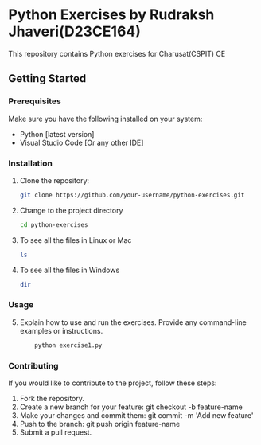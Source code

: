 # Python Exercises by Rudraksh Jhaveri(D23CE164)

This repository contains Python exercises for Charusat(CSPIT) CE

## Getting Started

### Prerequisites

Make sure you have the following installed on your system:

- Python [latest version]
- Visual Studio Code [Or any other IDE]

### Installation

1. Clone the repository:

    ```bash
    git clone https://github.com/your-username/python-exercises.git

2. Change to the project directory

    ```bash
    cd python-exercises

3. To see all the files in Linux or Mac

    ```bash
    ls
    ```

4. To see all the files in Windows

   ```bash
   dir
    ```
### Usage

5. Explain how to use and run the exercises. Provide any command-line examples or instructions.

    ```bash
        python exercise1.py


### Contributing

If you would like to contribute to the project, follow these steps:

1. Fork the repository.
2. Create a new branch for your feature: git checkout -b feature-name
3. Make your changes and commit them: git commit -m 'Add new feature'
4. Push to the branch: git push origin feature-name
5. Submit a pull request.
